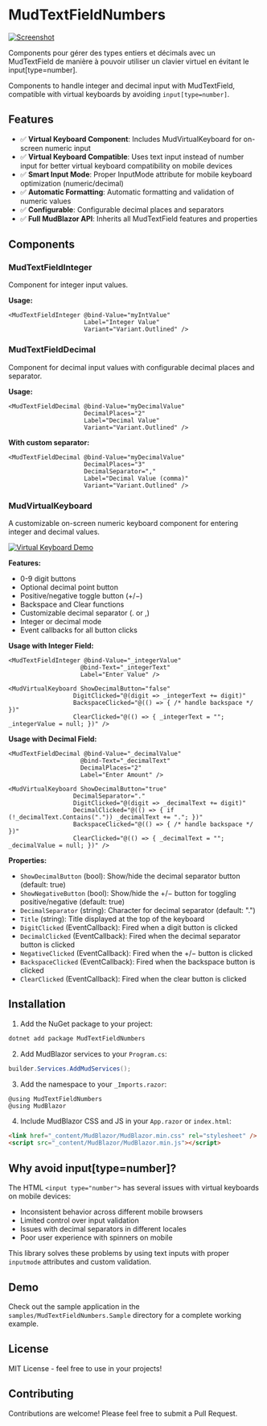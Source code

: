 # MudTextFieldNumbers

[![Screenshot](https://github.com/user-attachments/assets/0841d937-99ea-494f-a1fb-19ec1a73a8bd)](https://github.com/benk79hes/MudTextFieldNumbers)

Components pour gérer des types entiers et décimals avec un MudTextField de manière à pouvoir utiliser un clavier virtuel en évitant le input[type=number].

Components to handle integer and decimal input with MudTextField, compatible with virtual keyboards by avoiding `input[type=number]`.

## Features

- ✅ **Virtual Keyboard Component**: Includes MudVirtualKeyboard for on-screen numeric input
- ✅ **Virtual Keyboard Compatible**: Uses text input instead of number input for better virtual keyboard compatibility on mobile devices
- ✅ **Smart Input Mode**: Proper InputMode attribute for mobile keyboard optimization (numeric/decimal)
- ✅ **Automatic Formatting**: Automatic formatting and validation of numeric values
- ✅ **Configurable**: Configurable decimal places and separators
- ✅ **Full MudBlazor API**: Inherits all MudTextField features and properties

## Components

### MudTextFieldInteger

Component for integer input values.

**Usage:**
```razor
<MudTextFieldInteger @bind-Value="myIntValue" 
                     Label="Integer Value" 
                     Variant="Variant.Outlined" />
```

### MudTextFieldDecimal

Component for decimal input values with configurable decimal places and separator.

**Usage:**
```razor
<MudTextFieldDecimal @bind-Value="myDecimalValue" 
                     DecimalPlaces="2"
                     Label="Decimal Value" 
                     Variant="Variant.Outlined" />
```

**With custom separator:**
```razor
<MudTextFieldDecimal @bind-Value="myDecimalValue" 
                     DecimalPlaces="3"
                     DecimalSeparator=","
                     Label="Decimal Value (comma)" 
                     Variant="Variant.Outlined" />
```

### MudVirtualKeyboard

A customizable on-screen numeric keyboard component for entering integer and decimal values.

[![Virtual Keyboard Demo](https://github.com/user-attachments/assets/34ecbe8f-999d-4d03-93cd-625c75548b14)](https://github.com/benk79hes/MudTextFieldNumbers)

**Features:**
- 0-9 digit buttons
- Optional decimal point button
- Positive/negative toggle button (+/−)
- Backspace and Clear functions
- Customizable decimal separator (. or ,)
- Integer or decimal mode
- Event callbacks for all button clicks

**Usage with Integer Field:**
```razor
<MudTextFieldInteger @bind-Value="_integerValue" 
                    @bind-Text="_integerText"
                    Label="Enter Value" />

<MudVirtualKeyboard ShowDecimalButton="false"
                  DigitClicked="@(digit => _integerText += digit)"
                  BackspaceClicked="@(() => { /* handle backspace */ })"
                  ClearClicked="@(() => { _integerText = ""; _integerValue = null; })" />
```

**Usage with Decimal Field:**
```razor
<MudTextFieldDecimal @bind-Value="_decimalValue"
                    @bind-Text="_decimalText"
                    DecimalPlaces="2"
                    Label="Enter Amount" />

<MudVirtualKeyboard ShowDecimalButton="true"
                  DecimalSeparator="."
                  DigitClicked="@(digit => _decimalText += digit)"
                  DecimalClicked="@(() => { if (!_decimalText.Contains(".")) _decimalText += "."; })"
                  BackspaceClicked="@(() => { /* handle backspace */ })"
                  ClearClicked="@(() => { _decimalText = ""; _decimalValue = null; })" />
```

**Properties:**
- `ShowDecimalButton` (bool): Show/hide the decimal separator button (default: true)
- `ShowNegativeButton` (bool): Show/hide the +/− button for toggling positive/negative (default: true)
- `DecimalSeparator` (string): Character for decimal separator (default: ".")
- `Title` (string): Title displayed at the top of the keyboard
- `DigitClicked` (EventCallback<int>): Fired when a digit button is clicked
- `DecimalClicked` (EventCallback): Fired when the decimal separator button is clicked
- `NegativeClicked` (EventCallback): Fired when the +/− button is clicked
- `BackspaceClicked` (EventCallback): Fired when the backspace button is clicked
- `ClearClicked` (EventCallback): Fired when the clear button is clicked


## Installation

1. Add the NuGet package to your project:
```bash
dotnet add package MudTextFieldNumbers
```

2. Add MudBlazor services to your `Program.cs`:
```csharp
builder.Services.AddMudServices();
```

3. Add the namespace to your `_Imports.razor`:
```razor
@using MudTextFieldNumbers
@using MudBlazor
```

4. Include MudBlazor CSS and JS in your `App.razor` or `index.html`:
```html
<link href="_content/MudBlazor/MudBlazor.min.css" rel="stylesheet" />
<script src="_content/MudBlazor/MudBlazor.min.js"></script>
```

## Why avoid input[type=number]?

The HTML `<input type="number">` has several issues with virtual keyboards on mobile devices:
- Inconsistent behavior across different mobile browsers
- Limited control over input validation
- Issues with decimal separators in different locales
- Poor user experience with spinners on mobile

This library solves these problems by using text inputs with proper `inputmode` attributes and custom validation.

## Demo

Check out the sample application in the `samples/MudTextFieldNumbers.Sample` directory for a complete working example.

## License

MIT License - feel free to use in your projects!

## Contributing

Contributions are welcome! Please feel free to submit a Pull Request.

